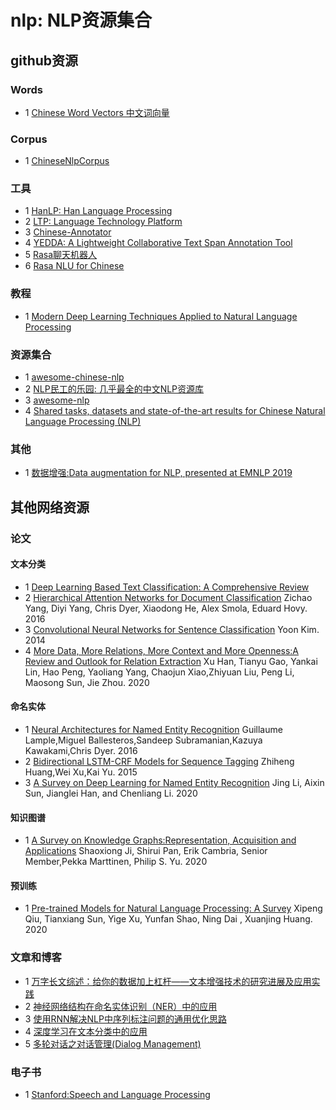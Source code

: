 # nlp: NLP资源集合

## github资源

### Words
- 1 [Chinese Word Vectors 中文词向量](https://github.com/Embedding/Chinese-Word-Vectors)


### Corpus
- 1 [ChineseNlpCorpus](https://github.com/SophonPlus/ChineseNlpCorpus)

### 工具
- 1 [HanLP: Han Language Processing](https://github.com/hankcs/HanLP)
- 2 [LTP: Language Technology Platform](https://github.com/HIT-SCIR/ltp)
- 3 [Chinese-Annotator](https://github.com/deepwel/Chinese-Annotator)
- 4 [YEDDA: A Lightweight Collaborative Text Span Annotation Tool](https://github.com/jiesutd/YEDDA)
- 5 [Rasa聊天机器人](https://github.com/RasaHQ/rasa)
- 6 [Rasa NLU for Chinese](https://github.com/crownpku/Rasa_NLU_Chi)

### 教程
- 1 [Modern Deep Learning Techniques Applied to Natural Language Processing](https://github.com/omarsar/nlp_overview)

### 资源集合
- 1 [awesome-chinese-nlp](https://github.com/crownpku/Awesome-Chinese-NLP)
- 2 [NLP民工的乐园: 几乎最全的中文NLP资源库](https://github.com/fighting41love/funNLP)
- 3 [awesome-nlp](https://github.com/keon/awesome-nlp)
- 4 [Shared tasks, datasets and state-of-the-art results for Chinese Natural Language Processing (NLP)](https://github.com/didi/ChineseNLP)

### 其他
- 1 [数据增强:Data augmentation for NLP, presented at EMNLP 2019](https://github.com/jasonwei20/eda_nlp)

## 其他网络资源

### 论文

#### 文本分类
- 1 [Deep Learning Based Text Classification: A Comprehensive Review](https://arxiv.org/pdf/2004.03705.pdf)
- 2 [Hierarchical Attention Networks for Document Classification](https://www.cc.gatech.edu/~dyang888/docs/naacl16.pdf) Zichao Yang, Diyi Yang, Chris Dyer, Xiaodong He, Alex Smola, Eduard Hovy. 2016
- 3 [Convolutional Neural Networks for Sentence Classification](https://www.aclweb.org/anthology/D14-1181.pdf) Yoon Kim. 2014
- 4 [More Data, More Relations, More Context and More Openness:A Review and Outlook for Relation Extraction](https://arxiv.org/pdf/2004.03186.pdf) Xu Han, Tianyu Gao, Yankai Lin, Hao Peng, Yaoliang Yang, Chaojun Xiao,Zhiyuan Liu, Peng Li, Maosong Sun, Jie Zhou. 2020

#### 命名实体
- 1 [Neural Architectures for Named Entity Recognition](https://www.aclweb.org/anthology/N16-1030.pdf) Guillaume Lample,Miguel Ballesteros,Sandeep Subramanian,Kazuya Kawakami,Chris Dyer. 2016
- 2 [Bidirectional LSTM-CRF Models for Sequence Tagging](https://arxiv.org/pdf/1508.01991.pdf) Zhiheng Huang,Wei Xu,Kai Yu. 2015
- 3 [A Survey on Deep Learning for Named Entity Recognition](https://arxiv.org/pdf/1812.09449.pdf) Jing Li, Aixin Sun, Jianglei Han, and Chenliang Li. 2020

#### 知识图谱
- 1 [A Survey on Knowledge Graphs:Representation, Acquisition and Applications](https://arxiv.org/pdf/2002.00388.pdf) Shaoxiong Ji, Shirui Pan, Erik Cambria, Senior Member,Pekka Marttinen, Philip S. Yu. 2020

#### 预训练
- 1 [Pre-trained Models for Natural Language Processing: A Survey](https://arxiv.org/pdf/2003.08271.pdf) Xipeng Qiu, Tianxiang Sun, Yige Xu, Yunfan Shao, Ning Dai , Xuanjing Huang. 2020

### 文章和博客
- 1 [万字长文综述：给你的数据加上杠杆——文本增强技术的研究进展及应用实践](https://www.jiqizhixin.com/articles/2020-04-01-11)
- 2 [神经网络结构在命名实体识别（NER）中的应用](https://www.cnblogs.com/robert-dlut/p/6847401.html)
- 3 [使用RNN解决NLP中序列标注问题的通用优化思路](https://blog.csdn.net/malefactor/article/details/50725480)
- 4 [深度学习在文本分类中的应用](https://www.cnblogs.com/llhthinker/p/8127788.html?f=tt&hmsr=toutiao.io&utm_medium=toutiao.io&utm_source=toutiao.io)
- 5 [多轮对话之对话管理(Dialog Management)](https://mp.weixin.qq.com/s?__biz=MzU5NzI5MDgzOA==&mid=2247483723&idx=1&sn=39b7e399800560dc1febd4f42374a018&chksm=fe54fb72c9237264a7c3b4be3303a2cd8093ee2cb95ea2de93064dc2448309b4032b85142577&mpshare=1&scene=1&srcid=0108YjgeQaLVVmEt4x7IhzRd&pass_ticket=SXqNp2YyuWQ4MmMLe%2BL9sYOBGipiCujTAjOL%2FbtfCUVXlu2BB4sgjH%2ByfvcJym2s#rd)

### 电子书
- 1 [Stanford:Speech and Language Processing](https://web.stanford.edu/~jurafsky/slp3/)


